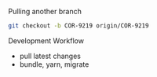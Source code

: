 Pulling another branch 
```sh
git checkout -b COR-9219 origin/COR-9219 
```

Development Workflow
- pull latest changes
- bundle, yarn, migrate
